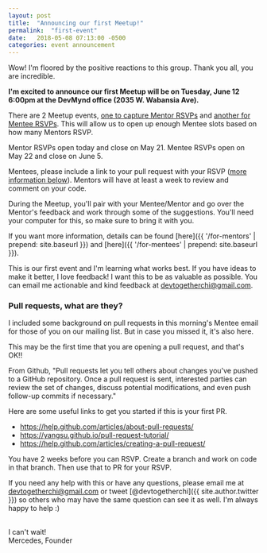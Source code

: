 ```yaml
---
layout: post
title:  "Announcing our first Meetup!"
permalink:  "first-event"
date:   2018-05-08 07:13:00 -0500
categories: event announcement
---
```

Wow! I'm floored by the positive reactions to this group. Thank you all, you are incredible.

**I'm excited to announce our first Meetup will be on Tuesday, June 12 6:00pm at the DevMynd office (2035 W. Wabansia Ave).**

There are 2 Meetup events, [one to capture Mentor RSVPs](https://www.meetup.com/DevTogetherChi/events/250565752/) and [another for Mentee RSVPs](https://www.meetup.com/DevTogetherChi/events/250565801/). This will allow us to open up enough Mentee slots based on how many Mentors RSVP.

Mentor RSVPs open today and close on May 21. Mentee RSVPs open on May 22 and close on June 5.

Mentees, please include a link to your pull request with your RSVP ([more information below](#pull-requests-what-are-they)). Mentors will have at least a week to review and comment on your code.

During the Meetup, you'll pair with your Mentee/Mentor and go over the Mentor's feedback and work through some of the suggestions. You'll need your computer for this, so make sure to bring it with you.

If you want more information, details can be found [here]({{ '/for-mentors' | prepend: site.baseurl }}) and [here]({{ '/for-mentees' | prepend: site.baseurl }}).

This is our first event and I'm learning what works best. If you have ideas to make it better, I love feedback! I want this to be as valuable as possible. You can email me actionable and kind feedback at <devtogetherchi@gmail.com>.

### Pull requests, what are they?
I included some background on pull requests in this morning's Mentee email for those of you on our mailing list. But in case you missed it, it's also here.

This may be the first time that you are opening a pull request, and that's OK!!

From Github, "Pull requests let you tell others about changes you've pushed to a GitHub repository. Once a pull request is sent, interested parties can review the set of changes, discuss potential modifications, and even push follow-up commits if necessary."

Here are some useful links to get you started if this is your first PR.

- <https://help.github.com/articles/about-pull-requests/>
- <https://yangsu.github.io/pull-request-tutorial/>
- <https://help.github.com/articles/creating-a-pull-request/>

You have 2 weeks before you can RSVP. Create a branch and work on code in that branch. Then use that to PR for your RSVP.

If you need any help with this or have any questions, please email me at <devtogetherchi@gmail.com> or tweet [@devtogetherchi]({{ site.author.twitter }}) so others who may have the same question can see it as well. I'm always happy to help :)
<br/>
<br/>

I can't wait!  
Mercedes, Founder